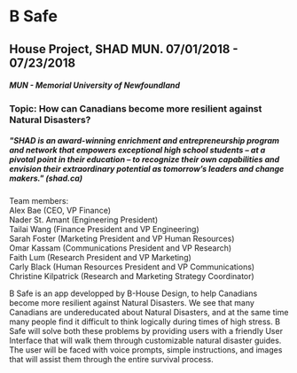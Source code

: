 # B Safe
## House Project, SHAD MUN. 07/01/2018 - 07/23/2018
##### MUN - Memorial University of Newfoundland
### Topic: How can Canadians become more resilient against Natural Disasters? 
##### "SHAD is an award-winning enrichment and entrepreneurship program and network that empowers exceptional high school students – at a pivotal point in their education – to recognize their own capabilities and envision their extraordinary potential as tomorrow’s leaders and change makers." (shad.ca) 
Team members:  
Alex Bae (CEO, VP Finance) <br />
Nader St. Amant (Engineering President) <br />
Tailai Wang (Finance President and VP Engineering) <br />
Sarah Foster (Marketing President and VP Human Resources)  <br />
Omar Kassam (Communications President and VP Research) <br />
Faith Lum (Research President and VP Marketing) <br />
Carly Black (Human Resources President and VP Communications) <br />
Christine Kilpatrick (Research and Marketing Strategy Coordinator) <br />

B Safe is an app developped by B-House Design, to help Canadians become more resilient against Natural Disasters. We see that many Canadians are undereducated about Natural Disasters, and at the same time many people find it difficult to think logically during times of high stress. B Safe will solve both these problems by providing users with a friendly User Interface that will walk them through customizable natural disaster guides. The user will be faced with voice prompts, simple instructions, and images that will assist them through the entire survival process. 



